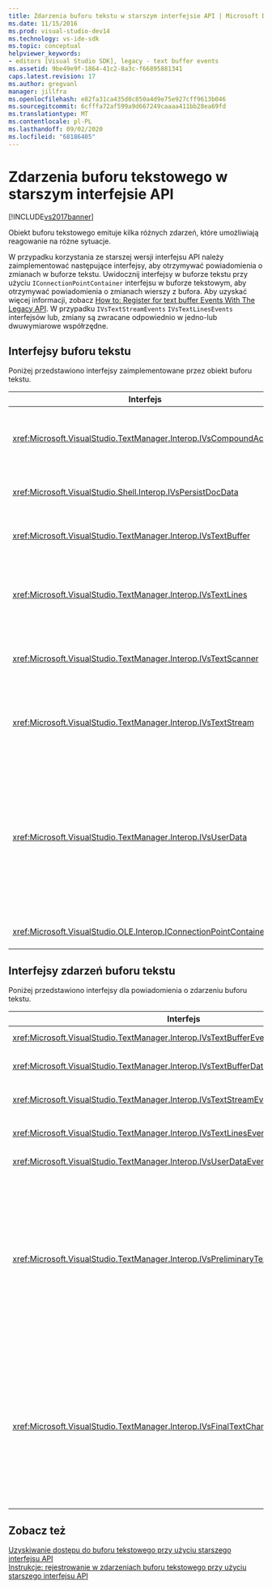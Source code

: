 ```yaml
---
title: Zdarzenia buforu tekstu w starszym interfejsie API | Microsoft Docs
ms.date: 11/15/2016
ms.prod: visual-studio-dev14
ms.technology: vs-ide-sdk
ms.topic: conceptual
helpviewer_keywords:
- editors [Visual Studio SDK], legacy - text buffer events
ms.assetid: 9be49e9f-1864-41c2-8a3c-f66895881341
caps.latest.revision: 17
ms.author: gregvanl
manager: jillfra
ms.openlocfilehash: e82fa31ca435d0c850a4d9e75e927cff9613b046
ms.sourcegitcommit: 6cfffa72af599a9d667249caaaa411bb28ea69fd
ms.translationtype: MT
ms.contentlocale: pl-PL
ms.lasthandoff: 09/02/2020
ms.locfileid: "68186405"
---
```

# <a name="text-buffer-events-in-the-legacy-api"></a>Zdarzenia buforu tekstowego w starszym interfejsie API
[!INCLUDE[vs2017banner](../includes/vs2017banner.md)]

Obiekt buforu tekstowego emituje kilka różnych zdarzeń, które umożliwiają reagowanie na różne sytuacje.  
  
 W przypadku korzystania ze starszej wersji interfejsu API należy zaimplementować następujące interfejsy, aby otrzymywać powiadomienia o zmianach w buforze tekstu. Uwidocznij interfejsy w buforze tekstu przy użyciu `IConnectionPointContainer` interfejsu w buforze tekstowym, aby otrzymywać powiadomienia o zmianach wierszy z bufora. Aby uzyskać więcej informacji, zobacz [How to: Register for text buffer Events With The Legacy API](../extensibility/how-to-register-for-text-buffer-events-with-the-legacy-api.md). W przypadku `IVsTextStreamEvents` `IVsTextLinesEvents` interfejsów lub, zmiany są zwracane odpowiednio w jedno-lub dwuwymiarowe współrzędne.  
  
## <a name="text-buffer-interfaces"></a>Interfejsy buforu tekstu  
 Poniżej przedstawiono interfejsy zaimplementowane przez obiekt buforu tekstu.  
  
|Interfejs|Opis|  
|---------------|-----------------|  
|<xref:Microsoft.VisualStudio.TextManager.Interop.IVsCompoundAction>|Umożliwia tworzenie akcji złożonych (czyli akcji, które są pogrupowane w jednej jednostce cofania/ponawiania).|  
|<xref:Microsoft.VisualStudio.Shell.Interop.IVsPersistDocData>|Włącza trwałość danych dokumentu zarządzanych przez bufor tekstu.|  
|<xref:Microsoft.VisualStudio.TextManager.Interop.IVsTextBuffer>|Zapewnia podstawowe usługi; używany przez wielu klientów.|  
|<xref:Microsoft.VisualStudio.TextManager.Interop.IVsTextLines>|Zapewnia możliwości odczytu i zapisu przy użyciu współrzędnych dwuwymiarowych. Dziedziczy z `IVsTextBuffer` .|  
|<xref:Microsoft.VisualStudio.TextManager.Interop.IVsTextScanner>|Zapewnia szybki, zorientowany na strumień, sekwencyjny dostęp do tekstu w buforze.|  
|<xref:Microsoft.VisualStudio.TextManager.Interop.IVsTextStream>|Zapewnia możliwości odczytu i zapisu przy użyciu współrzędnych jednowymiarowych. Dziedziczy z `IVsTextBuffer` .|  
|<xref:Microsoft.VisualStudio.TextManager.Interop.IVsUserData>|Zapewnia dostęp do ogólnej kolekcji właściwości. Najważniejszym właściwość jest nazwa lub moniker buforu. Możesz przechowywać własne dane losowe w buforze przy użyciu tego interfejsu, tworząc identyfikator GUID i używając go jako klucz.|  
|<xref:Microsoft.VisualStudio.OLE.Interop.IConnectionPointContainer>|Obsługuje punkty połączenia dla zdarzeń.|  
  
## <a name="text-buffer-event-interfaces"></a>Interfejsy zdarzeń buforu tekstu  
 Poniżej przedstawiono interfejsy dla powiadomienia o zdarzeniu buforu tekstu.  
  
|Interfejs|Opis|  
|---------------|-----------------|  
|<xref:Microsoft.VisualStudio.TextManager.Interop.IVsTextBufferEvents>|Powiadamia klientów, gdy nowa usługa językowa jest skojarzona z buforem tekstu.|  
|<xref:Microsoft.VisualStudio.TextManager.Interop.IVsTextBufferDataEvents>|Powiadamia klientów o zainicjowaniu buforu tekstu oraz o wprowadzeniu zmian w danych w buforze tekstowym.|  
|<xref:Microsoft.VisualStudio.TextManager.Interop.IVsTextStreamEvents>|Powiadamia klientów o zmianach w źródłowym buforze tekstowym w współrzędnych jednowymiarowych.|  
|<xref:Microsoft.VisualStudio.TextManager.Interop.IVsTextLinesEvents>|Powiadamia klientów o zmianach w źródłowym buforze tekstowym we współrzędnych dwuwymiarowych.|  
|<xref:Microsoft.VisualStudio.TextManager.Interop.IVsUserDataEvents>|Powiadamia klientów o zmianach danych użytkownika.|  
|<xref:Microsoft.VisualStudio.TextManager.Interop.IVsPreliminaryTextChangeCommitEvents>|Powiadamia klientów o ostatnim gestie zatwierdzeń, aby wyzwolić zdarzenie i zawiera zmieniony zakres tekstu. `IVsPreliminaryTextChangeCommitEvents`Interfejs nie jest uruchamiany w odpowiedzi na polecenia Cofnij lub wykonaj ponownie. Zdarzenia uruchamiają się tylko w przypadku buforów, które mają Menedżera cofania. `IVsPreliminaryTextChangeCommitEvents` Program jest uruchamiany przed innymi zdarzeniami, takimi jak łatwa lista, aby upewnić się, że inne zdarzenia nie zmieniają tekstu przed zatwierdzeniem zmian. Pakietu VSPackage musi monitorować `IVsPreliminaryTextChangeCommitEvents` interfejs lub `IVsFinalTextChangeCommitEvents` interfejs, ale nie oba jednocześnie.|  
|<xref:Microsoft.VisualStudio.TextManager.Interop.IVsFinalTextChangeCommitEvents>|Powiadamia klientów o ostatnim gestie zatwierdzeń, aby wyzwolić zdarzenie i zawiera zmieniony zakres tekstu. `IVsFinalTextChangeCommitEvents`Interfejs nie jest uruchamiany w odpowiedzi na polecenia Cofnij lub wykonaj ponownie. Zdarzenia uruchamiają się tylko w przypadku buforów, które mają Menedżera cofania. `IVsFinalTextChangeCommitEvents` jest przeznaczony do użycia tylko przez usługi językowe lub inne obiekty, które mają pełną kontrolę nad edycją. Pakietu VSPackage musi monitorować `IVsPreliminaryTextChangeCommitEvents` interfejs lub `IVsFinalTextChangeCommitEvents` interfejs, ale nie oba jednocześnie.|  
  
## <a name="see-also"></a>Zobacz też  
 [Uzyskiwanie dostępu do buforu tekstowego przy użyciu starszego interfejsu API](../extensibility/accessing-the-text-buffer-by-using-the-legacy-api.md)   
 [Instrukcje: rejestrowanie w zdarzeniach buforu tekstowego przy użyciu starszego interfejsu API](../extensibility/how-to-register-for-text-buffer-events-with-the-legacy-api.md)
